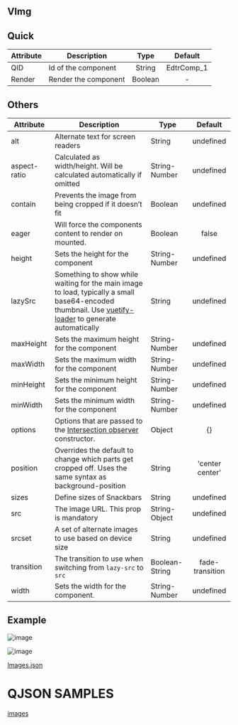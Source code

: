 ## VImg

## Quick

| Attribute | Description          |  Type   |  Default   |
| --------- | -------------------- | :-----: | :--------: |
| QID       | Id of the component  | String  | EdtrComp_1 |
| Render    | Render the component | Boolean |     -      |

## Others

| Attribute    | Description                                                  | Type           |     Default     |
| ------------ | ------------------------------------------------------------ | -------------- | :-------------: |
| alt          | Alternate text for screen readers                            | String         |    undefined    |
| aspect-ratio | Calculated as width/height. Will be calculated automatically if omitted | String-Number  |    undefined    |
| contain      | Prevents the image from being cropped if it doesn’t fit      | Boolean        |    undefined    |
| eager        | Will force the components content to render on mounted.      | Boolean        |      false      |
| height       | Sets the height for the component                            | String-Number  |    undefined    |
| lazySrc      | Something to show while waiting for the main image to load, typically a small base64-encoded thumbnail. Use [vuetify-loader](https://github.com/vuetifyjs/vuetify-loader) to generate automatically | String         |    undefined    |
| maxHeight    | Sets the maximum height for the component                    | String-Number  |    undefined    |
| maxWidth     | Sets the maximum width for the component                     | String-Number  |    undefined    |
| minHeight    | Sets the minimum height for the component                    | String-Number  |    undefined    |
| minWidth     | Sets the minimum width for the component                     | String-Number  |    undefined    |
| options      | Options that are passed to the [Intersection observer](https://developer.mozilla.org/en-US/docs/Web/API/Intersection_Observer_API) constructor. | Object         |       {}        |
| position     | Overrides the default to change which parts get cropped off. Uses the same syntax as background-position | String         | 'center center' |
| sizes        | Define sizes of Snackbars                                    | String         |    undefined    |
| src          | The image URL. This prop is mandatory                        | String-Object  |    undefined    |
| srcset       | A set of alternate images to use based on device size        | String         |    undefined    |
| transition   | The transition to use when switching from `lazy-src` to `src` | Boolean-String | fade-transition |
| width        | Sets the width for the component.                            | String-Number  |    undefined    |

## Example



![image](https://cdn.softtech.com.tr/ngsp-quick/nemo/dev/mdImages/VImg/VImg-1.png)


![image](https://cdn.softtech.com.tr/ngsp-quick/nemo/dev/mdImages/VImg/VImg-2.png)


[Images.json](https://cdn.softtech.com.tr/ngsp-quick/nemo/dev/mdScripts/VImg/images.qjson)

# QJSON SAMPLES

<a href="" onclick="this.href='?q=qjsons/images.qjson'; this.target=(window.location !== window.parent.location) ? '' : '_blank';"  target=''>images</a>

